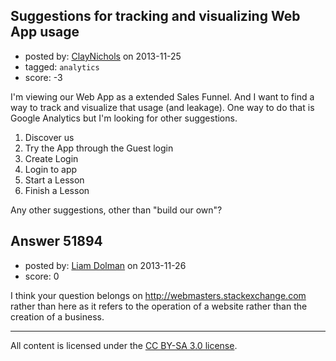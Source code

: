 ## Suggestions for tracking and visualizing Web App usage

- posted by: [ClayNichols](https://stackexchange.com/users/-1/3534-claynichols) on 2013-11-25
- tagged: `analytics`
- score: -3

<p>I'm viewing our Web App as a extended Sales Funnel.  And I want to find a way to track and visualize that usage (and leakage). One way to do that is Google Analytics but I'm looking for other suggestions.</p>

<ol>
<li>Discover us</li>
<li>Try the App through the Guest login</li>
<li>Create Login</li>
<li>Login to app</li>
<li>Start a Lesson</li>
<li>Finish a Lesson</li>
</ol>

<p>Any other suggestions, other than "build our own"?</p>



## Answer 51894

- posted by: [Liam Dolman](https://stackexchange.com/users/-1/27824-liam-dolman) on 2013-11-26
- score: 0

<p>I think your question belongs on <a href="http://webmasters.stackexchange.com">http://webmasters.stackexchange.com</a> rather than here as it refers to the operation of a website rather than the creation of a business.</p>




---

All content is licensed under the [CC BY-SA 3.0 license](https://creativecommons.org/licenses/by-sa/3.0/).
